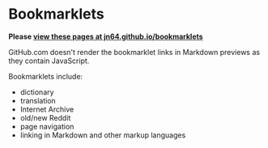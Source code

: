 # Bookmarklets

**Please [view these pages at jn64.github.io/bookmarklets](https://jn64.github.io/bookmarklets/)**

GitHub.com doesn't render the bookmarklet links in Markdown previews as they contain JavaScript.

Bookmarklets include:

- dictionary
- translation
- Internet Archive
- old/new Reddit
- page navigation
- linking in Markdown and other markup languages
